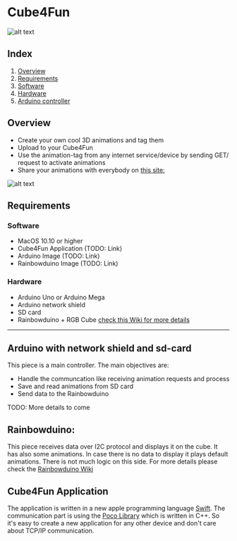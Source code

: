# Cube4Fun
![alt text][logo]

## Index
 1. [Overview](#overview)
 2. [Requirements](#requirements)
 3. [Software](##software)
 4. [Hardware](##hardware)
 5. [Arduino controller](#arduino-with-network-shield-and-sd-card)

## Overview
* Create your own cool 3D animations and tag them
* Upload to your Cube4Fun
* Use the animation-tag from any internet service/device by sending GET/  request to activate animations
* Share your animations with everybody on [this site:](http://www.cube4fun.net)

![alt text][overview1]

## Requirements
### Software
* MacOS 10.10 or higher
* Cube4Fun Application (TODO: Link)
* Arduino Image (TODO: Link)
* Rainbowduino Image (TODO: Link)
 
### Hardware
* Arduino Uno or Arduino Mega
* Arduino network shield
* SD card
* Rainbowduino + RGB Cube [check this Wiki for more details](http://www.seeedstudio.com/wiki/Rainbow_Cube)

----

## Arduino with network shield and sd-card
This piece is a main controller. The main objectives are:
 * Handle the communcation like receiving animation requests and process 
 * Save and read animations from SD card
 * Send data to the Rainbowduino
 
TODO: More details to come

## Rainbowduino:
This piece receives data over I2C protocol and displays it on the cube.
It has also some animations. In case there is no data to display it plays default animations.
There is not much logic on this side. For more details please check the [Rainbowduino Wiki](http://www.seeedstudio.com/wiki/Rainbow_Cube)

## Cube4Fun Application
The application is written in a new apple programming language [Swift](https://developer.apple.com/swift/). The communication part is using the [Poco Library](http://pocoproject.org/) which is written in C++. So it's easy to create a new application for any other device and don't care about TCP/IP communication.



[logo]: http://cube4fun.net/public/Cube6-128j.png "Logo"
[overview1]: http://cube4fun.net/public/Overview-Pic1.png "Overview"
